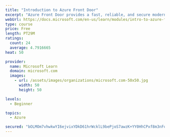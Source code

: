 ```yaml
---
title: "Introduction to Azure Front Door"
excerpt: "Azure Front Door provides a fast, reliable, and secure modern cloud content delivery network, integrated with intelligent threat protection."
webUrl: https://docs.microsoft.com/en-us/learn/modules/intro-to-azure-front-door/
type: course
price: Free
length: PT29M
ratings:
  count: 24
  average: 4.7916665
heat: 50

provider:
  name: Microsoft Learn
  domain: microsoft.com
  images:
    - url: /assets/images/organizations/microsoft.com-50x50.jpg
      width: 50
      height: 50

levels:
  - Beginner

topics:
  - Azure

secured: "bOLMOm7vhwkwYI6ejvixYDkD61hrWcklL9bePjoS7awzK+YY0HhCPxf8m3nFoyfpFEXecPS8kh6bZiCg6ZxGAvQEl8CJurX0zL216+HP3j7X7NPojuwu4VrimHTUvhvrLrjn6iQMEPqfc9bMd9vZHxa9zF3/1UIpof7J6c6TphRuwpypuGKZrHiO4NiTE3zD6ImBWh6DlK8I5bnji3r3zzvXHQZ+L6wBsCOdLMaGrPamiPAyn7QCzwvITKl1HdX0BHije5aVo+sk8yBm0ZAynKNY8Jmenfk7zcYYPezdvZuRKE8gHHoGtR/dpvXOHzBpDKIk1xz5QlRzD5hIn1EuXQbk370CEyVBQ5sWkEt1ZiSbWDBxNlI5zOaUfjn3O+CJq6reXejZix4vGg2RNUBgZbIih28OSBE2lxzmIlFyheg=;D72P19bxyy+DDy3l6T6ZPA=="
---
```


